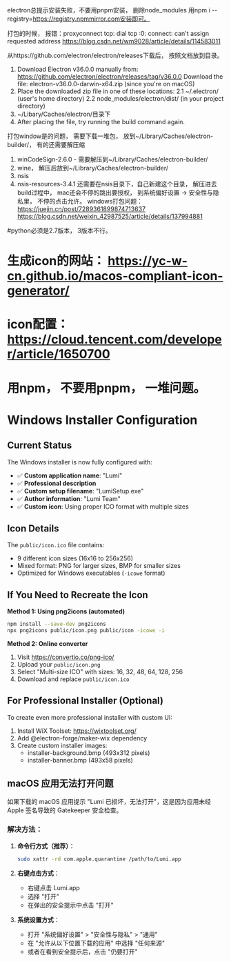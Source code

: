 electron总提示安装失败，不要用pnpm安装， 删除node_modules 用npm i --registry=https://registry.npmmirror.com安装即可。

打包的时候， 报错：proxyconnect tcp: dial tcp :0: connect: can't assign requested address
https://blog.csdn.net/wm9028/article/details/114583011

从https://github.com/electron/electron/releases下载后， 按照文档放到目录。


1. Download Electron v36.0.0 manually from: https://github.com/electron/electron/releases/tag/v36.0.0
Download the file: electron-v36.0.0-darwin-x64.zip (since you're on macOS)
2. Place the downloaded zip file in one of these locations:
    2.1 ~/.electron/ (user's home directory)
    2.2 node_modules/electron/dist/ (in your project directory)
3. ~/Libary/Caches/electron/目录下
3. After placing the file, try running the build command again.

打包window是的问题， 需要下载一堆包， 放到~/Library/Caches/electron-builder/， 有的还需要解压缩
1. winCodeSign-2.6.0 - 需要解压到~/Library/Caches/electron-builder/
2. wine， 解压后放到~/Library/Caches/electron-builder/
3. nsis
4. nsis-resources-3.4.1 还需要在nsis目录下，自己新建这个目录， 解压进去
build过程中， mac还会不停的跳出要授权， 到系统偏好设置 -> 安全性与隐私里， 不停的点击允许。
windows打包问题： 
https://juejin.cn/post/7289361899874713637
https://blog.csdn.net/weixin_42987525/article/details/137994881

#python必须是2.7版本， 3版本不行。

# 生成icon的网站： https://yc-w-cn.github.io/macos-compliant-icon-generator/

# icon配置： https://cloud.tencent.com/developer/article/1650700

# 用npm， 不要用pnpm， 一堆问题。

# Windows Installer Configuration

## Current Status
The Windows installer is now fully configured with:
- ✅ **Custom application name**: "Lumi"
- ✅ **Professional description**
- ✅ **Custom setup filename**: "LumiSetup.exe"
- ✅ **Author information**: "Lumi Team"
- ✅ **Custom icon**: Using proper ICO format with multiple sizes

## Icon Details
The `public/icon.ico` file contains:
- 9 different icon sizes (16x16 to 256x256)
- Mixed format: PNG for larger sizes, BMP for smaller sizes
- Optimized for Windows executables (`-icowe` format)

## If You Need to Recreate the Icon
**Method 1: Using png2icons (automated)**
```bash
npm install --save-dev png2icons
npx png2icons public/icon.png public/icon -icowe -i
```

**Method 2: Online converter**
1. Visit https://convertio.co/png-ico/
2. Upload your `public/icon.png`
3. Select "Multi-size ICO" with sizes: 16, 32, 48, 64, 128, 256
4. Download and replace `public/icon.ico`

## For Professional Installer (Optional)
To create even more professional installer with custom UI:
1. Install WiX Toolset: https://wixtoolset.org/
2. Add @electron-forge/maker-wix dependency
3. Create custom installer images:
   - installer-background.bmp (493x312 pixels)
   - installer-banner.bmp (493x58 pixels)

## macOS 应用无法打开问题

如果下载的 macOS 应用提示 "Lumi 已损坏，无法打开"，这是因为应用未经 Apple 签名导致的 Gatekeeper 安全检查。

### 解决方法：

1. **命令行方式（推荐）**：
   ```bash
   sudo xattr -rd com.apple.quarantine /path/to/Lumi.app
   ```

2. **右键点击方式**：
   - 右键点击 Lumi.app
   - 选择 "打开"
   - 在弹出的安全提示中点击 "打开"

3. **系统设置方式**：
   - 打开 "系统偏好设置" > "安全性与隐私" > "通用"
   - 在 "允许从以下位置下载的应用" 中选择 "任何来源"
   - 或者在看到安全提示后，点击 "仍要打开"